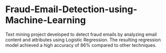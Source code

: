 # Fraud-Email-Detection-using-Machine-Learning
Text mining project developed to detect fraud emails by analyzing email content and attributes using Logistic Regression. The resulting regression model achieved a high accuracy of 86% compared to other techniques.
